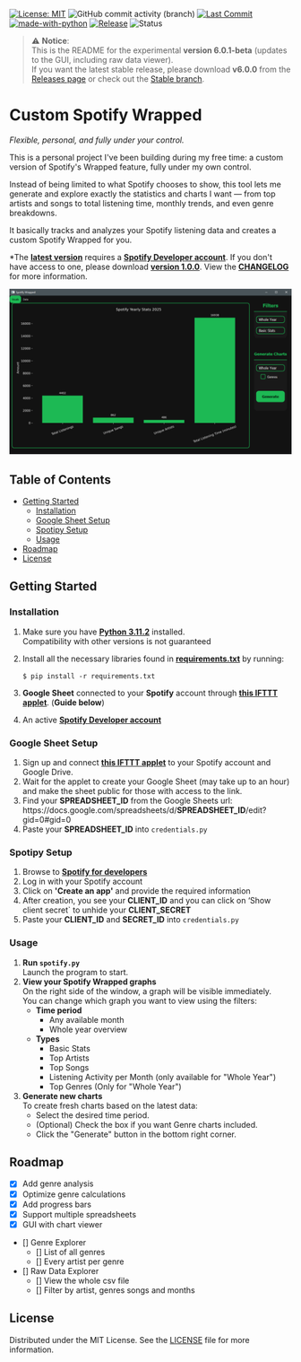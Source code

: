 [![License: MIT](https://img.shields.io/badge/License-MIT-maroon.svg)](LICENSE) ![GitHub commit activity (branch)](https://img.shields.io/github/commit-activity/t/WilleGyr/Spotify_Wrapped?label=Total%20commits&color=%2313A15C) [![Last Commit](https://img.shields.io/github/last-commit/WilleGyr/Spotify_Wrapped?color=orange&label=Last%20Commit)](https://github.com/WilleGyr/Spotify_Wrapped/commits/main) [![made-with-python](https://img.shields.io/badge/Language-Python%203.11.2-1f425f.svg?logo=python)](https://www.python.org/) [![Release](https://img.shields.io/badge/Release-v6.0.0-blue)](https://github.com/WilleGyr/Spotify_Wrapped/releases/tag/v6.0.0) ![Status](https://img.shields.io/badge/Status-Active-darkgreen.svg)



> ⚠️ **Notice**:  
> This is the README for the experimental **version 6.0.1-beta** (updates to the GUI, including raw data viewer).  
> If you want the latest stable release, please download **v6.0.0** from the [Releases page](https://github.com/WilleGyr/Spotify_Wrapped/releases) or check out the [Stable branch](https://github.com/WilleGyr/Spotify_Wrapped/tree/stable).

# Custom Spotify Wrapped
*Flexible, personal, and fully under your control.*

This is a personal project I've been building during my free time:
a custom version of Spotify's Wrapped feature, fully under my own control.

Instead of being limited to what Spotify chooses to show,
this tool lets me generate and explore exactly the statistics and charts I want —
from top artists and songs to total listening time, monthly trends, and even genre breakdowns.

It basically tracks and analyzes your Spotify listening data and creates a custom Spotify Wrapped for you.

*The **[latest version](https://github.com/WilleGyr/Spotify_Wrapped/releases/latest)** requires a **[Spotify Developer account](https://developer.spotify.com/)**. If you don't have access to one, please download **[version 1.0.0](https://github.com/WilleGyr/Spotify_Wrapped/releases/tag/v1.0.0)**. View the **[CHANGELOG](CHANGELOG)** for more information.

![Alt text](Images/Interface_Showcase.gif)

## Table of Contents
- [Getting Started](#getting-started)
    - [Installation](#installation)
    - [Google Sheet Setup](#google-sheet-setup)
    - [Spotipy Setup](#spotipy-setup)
    - [Usage](#usage)
- [Roadmap](#roadmap)
- [License](#license)

## Getting Started
### Installation
1. Make sure you have **[Python 3.11.2](https://www.python.org/downloads/)** installed.<br>
Compatibility with other versions is not guaranteed

2. Install all the necessary libraries found in **[requirements.txt](requirements.txt)** by running:
    ```
    $ pip install -r requirements.txt
    ```
3. **Google Sheet** connected to your **Spotify** account through **[this IFTTT applet](https://ifttt.com/applets/nin7BxVm-keep-a-log-of-your-recently-played-tracks)**. (**Guide below**)
4. An active **[Spotify Developer account](https://developer.spotify.com/)**
 
### Google Sheet Setup
1. Sign up and connect **[this IFTTT applet](https://ifttt.com/applets/nin7BxVm-keep-a-log-of-your-recently-played-tracks)** to your Spotify account and Google Drive.
2. Wait for the applet to create your Google Sheet (may take up to an hour) and make the sheet public for those with access to the link.
3. Find your **SPREADSHEET_ID** from the Google Sheets url:<br>
h<span>ttps://docs.goo</span>gle.com/spreadsheets/d/**SPREADSHEET_ID**/edit?gid=0#gid=0
4. Paste your **SPREADSHEET_ID** into `credentials.py`

### Spotipy Setup
1. Browse to **[Spotify for developers](https://developer.spotify.com/dashboard/applications)**
2. Log in with your Spotify account
3. Click on **'Create an app'** and provide the required information
4. After creation, you see your **CLIENT_ID** and you can click on ‘Show client secret` to unhide your **CLIENT_SECRET**
5. Paste your **CLIENT_ID** and **SECRET_ID** into `credentials.py`

### Usage
1. <b>Run `spotify.py` </b><br>
Launch the program to start.
2. <b>View your Spotify Wrapped graphs</b><br>
On the right side of the window, a graph will be visible immediately.<br>
You can change which graph you want to view using the filters:
    - <b>Time period</b>
        - Any available month
        - Whole year overview
    - <b>Types</b>
        - Basic Stats
        - Top Artists
        - Top Songs
        - Listening Activity per Month (only available for "Whole Year")
        - Top Genres (Only for "Whole Year")
3. <b>Generate new charts</b><br>
To create fresh charts based on the latest data:
    - Select the desired time period.
    - (Optional) Check the box if you want Genre charts included.
    - Click the "Generate" button in the bottom right corner.

## Roadmap
- [x] Add genre analysis
- [x] Optimize genre calculations
- [x] Add progress bars
- [x] Support multiple spreadsheets
- [x] GUI with chart viewer
- [] Genre Explorer
    - [] List of all genres
    - [] Every artist per genre
- [] Raw Data Explorer
    - [] View the whole csv file
    - [] Filter by artist, genres songs and months

## License
Distributed under the MIT License. See the [LICENSE](LICENSE) file for more information.